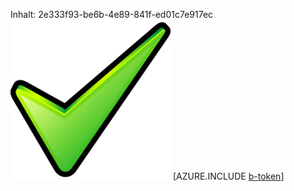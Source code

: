 Inhalt: 2e333f93-be6b-4e89-841f-ed01c7e917ec![Bild](d6bf2c2a-2ffb-46ab-929b-29cd4185331b.png)
[AZURE.INCLUDE [b-token](bba8c92a-8852-4ed1-a51d-791feed5d616.md)]
